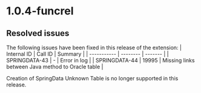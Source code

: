 # 1.0.4-funcrel

## Resolved issues

The following issues have been fixed in this release of the extension:
| Internal ID | Call ID | Summary |
| ----------- | -------- | ------- |
| SPRINGDATA-43 | - | Error in log |
| SPRINGDATA-44 | 19995 | Missing links between Java method to Oracle table |

Creation of SpringData Unknown Table is no longer supported in this release.
